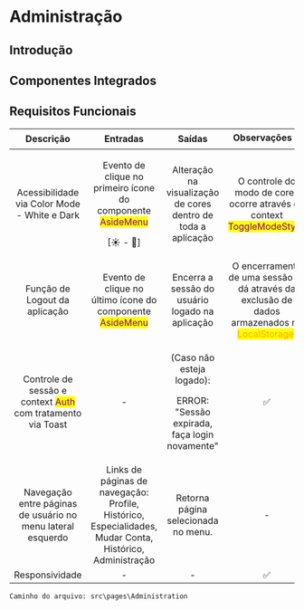 # Administração

## Introdução

## Componentes Integrados



## Requisitos Funcionais



|                                           Descrição                                           |                                                       Entradas                                                      |                                         Saídas                                         |                                                          Observações ⭐                                                          |
| :-------------------------------------------------------------------------------------------: | :-----------------------------------------------------------------------------------------------------------------: | :------------------------------------------------------------------------------------: | :-----------------------------------------------------------------------------------------------------------------------------: |
|                          Acessibilidade via Color Mode - White e Dark                         | <p>Evento de clique no primeiro ícone do componente <mark style="color:purple;">AsideMenu</mark></p><p>[☀ - 🌙]</p> |              Alteração na visualização de cores dentro de toda a aplicação             |            O controle do modo de cores ocorre através do context <mark style="color:purple;">ToggleModeStyle</mark>.            |
|                                 Função de Logout da aplicação                                 |             Evento de clique no último ícone do componente <mark style="color:purple;">AsideMenu</mark>             |                     Encerra a sessão do usuário logado na aplicação                    | O encerramento de uma sessão se dá através da exclusão de dados armazenados no <mark style="color:orange;">LocalStorage</mark>. |
| Controle de sessão e context <mark style="color:purple;">Auth</mark> com tratamento via Toast |                                                          -                                                          | <p>(Caso não esteja logado): </p><p>ERROR: "Sessão expirada, faça login novamente"</p> |                                                                ✅                                                                |
|                  Navegação entre páginas de usuário no menu lateral esquerdo                  |       Links de páginas de navegação: Profile, Histórico, Especialidades, Mudar Conta, Histórico, Administração      |                           Retorna página selecionada no menu.                          |                                                                -                                                                |
|                                        Responsividade                                         |                                                          -                                                          |                                            -                                           |                                                                ✅                                                                |

```
Caminho do arquivo: src\pages\Administration
```
